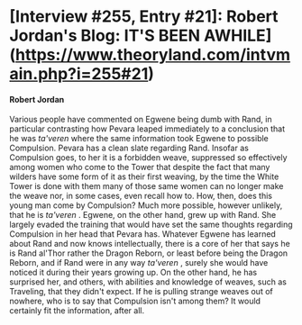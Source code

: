 # [Interview #255, Entry #21]: Robert Jordan's Blog: IT'S BEEN AWHILE](https://www.theoryland.com/intvmain.php?i=255#21)

#### Robert Jordan

Various people have commented on Egwene being dumb with Rand, in particular contrasting how Pevara leaped immediately to a conclusion that he was
*ta'veren*
where the same information took Egwene to possible Compulsion. Pevara has a clean slate regarding Rand. Insofar as Compulsion goes, to her it is a forbidden weave, suppressed so effectively among women who come to the Tower that despite the fact that many wilders have some form of it as their first weaving, by the time the White Tower is done with them many of those same women can no longer make the weave nor, in some cases, even recall how to. How, then, does this young man come by Compulsion? Much more possible, however unlikely, that he is
*ta'veren*
. Egwene, on the other hand, grew up with Rand. She largely evaded the training that would have set the same thoughts regarding Compulsion in her head that Pevara has. Whatever Egwene has learned about Rand and now knows intellectually, there is a core of her that says he is Rand al'Thor rather the Dragon Reborn, or least before being the Dragon Reborn, and if Rand were in any way
*ta'veren*
, surely she would have noticed it during their years growing up. On the other hand, he has surprised her, and others, with abilities and knowledge of weaves, such as Traveling, that they didn't expect. If he is pulling strange weaves out of nowhere, who is to say that Compulsion isn't among them? It would certainly fit the information, after all.

